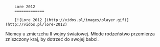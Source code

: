 
        Lore 2012 
        =============
        
        [![Lore 2012 ](http://vidos.pl/images/player.gif)](http://vidos.pl/lore-2012)
        
        
 Niemcy u zmierzchu II wojny światowej. Młode rodzeństwo przemierza zniszczony kraj, by dotrzeć do swojej babci.
    